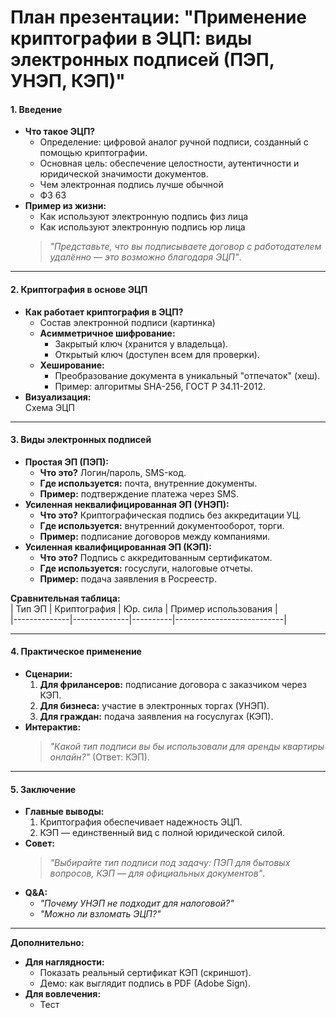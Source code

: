 # План презентации: **"Применение криптографии в ЭЦП: виды электронных подписей (ПЭП, УНЭП, КЭП)"**  

#### **1. Введение**  
- **Что такое ЭЦП?**  
  - Определение: цифровой аналог ручной подписи, созданный с помощью криптографии.
  - Основная цель: обеспечение целостности, аутентичности и юридической значимости документов.
  - Чем электронная подпись лучше обычной
  - ФЗ 63
- **Пример из жизни:**
  - Как используют электронную подпись физ лица
  - Как используют электронную подпись юр лица
  > *"Представьте, что вы подписываете договор с работодателем удалённо — это возможно благодаря ЭЦП"*.  

---

#### **2. Криптография в основе ЭЦП**  
- **Как работает криптография в ЭЦП?**
    - Состав электронной подписи (картинка)  
  - **Асимметричное шифрование:**  
    - Закрытый ключ (хранится у владельца).  
    - Открытый ключ (доступен всем для проверки).  
  - **Хеширование:**  
    - Преобразование документа в уникальный "отпечаток" (хеш).  
    - Пример: алгоритмы SHA-256, ГОСТ Р 34.11-2012.  
- **Визуализация:**  
     Схема ЭЦП
---

#### **3. Виды электронных подписей**  
- **Простая ЭП (ПЭП):**  
  - **Что это?** Логин/пароль, SMS-код.  
  - **Где используется:** почта, внутренние документы.  
  - **Пример:** подтверждение платежа через SMS.  
- **Усиленная неквалифицированная ЭП (УНЭП):**  
  - **Что это?** Криптографическая подпись без аккредитации УЦ.  
  - **Где используется:** внутренний документооборот, торги.  
  - **Пример:** подписание договоров между компаниями.  
- **Усиленная квалифицированная ЭП (КЭП):**  
  - **Что это?** Подпись с аккредитованным сертификатом.  
  - **Где используется:** госуслуги, налоговые отчеты.  
  - **Пример:** подача заявления в Росреестр.  

**Сравнительная таблица:**  
| Тип ЭП       | Криптография | Юр. сила | Пример использования      |  
|--------------|--------------|----------|---------------------------|   

---

#### **4. Практическое применение**  
- **Сценарии:**  
  1. **Для фрилансеров:** подписание договора с заказчиком через КЭП.  
  2. **Для бизнеса:** участие в электронных торгах (УНЭП).  
  3. **Для граждан:** подача заявления на госуслугах (КЭП).  
- **Интерактив:**  
  > *"Какой тип подписи вы бы использовали для аренды квартиры онлайн?"* (Ответ: КЭП).  

---

#### **5. Заключение**  
- **Главные выводы:**  
  1. Криптография обеспечивает надежность ЭЦП.  
  2. КЭП — единственный вид с полной юридической силой.  
- **Совет:**  
  > *"Выбирайте тип подписи под задачу: ПЭП для бытовых вопросов, КЭП — для официальных документов"*.  
- **Q&A:**  
  - *"Почему УНЭП не подходит для налоговой?"*  
  - *"Можно ли взломать ЭЦП?"*  

---

**Дополнительно:**  
- **Для наглядности:**  
  - Показать реальный сертификат КЭП (скриншот).  
  - Демо: как выглядит подпись в PDF (Adobe Sign).  
- **Для вовлечения:**  
  - Тест
